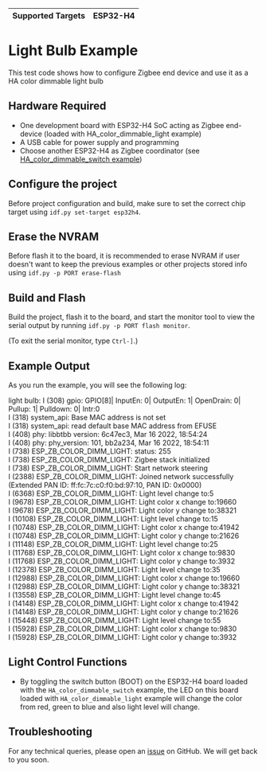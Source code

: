 | Supported Targets | ESP32-H4 |
| ----------------- | -------- |

# Light Bulb Example 

This test code shows how to configure Zigbee end device and use it as a HA color dimmable light bulb

## Hardware Required

* One development board with ESP32-H4 SoC acting as Zigbee end-device (loaded with HA_color_dimmable_light example)
* A USB cable for power supply and programming
* Choose another ESP32-H4 as Zigbee coordinator (see [HA_color_dimmable_switch example](../HA_color_dimmable_switch/))

## Configure the project

Before project configuration and build, make sure to set the correct chip target using `idf.py set-target esp32h4`.

## Erase the NVRAM 

Before flash it to the board, it is recommended to erase NVRAM if user doesn't want to keep the previous examples or other projects stored info 
using `idf.py -p PORT erase-flash`

## Build and Flash

Build the project, flash it to the board, and start the monitor tool to view the serial output by running `idf.py -p PORT flash monitor`.

(To exit the serial monitor, type ``Ctrl-]``.)

## Example Output

As you run the example, you will see the following log:

light bulb:
I (308) gpio: GPIO[8]| InputEn: 0| OutputEn: 1| OpenDrain: 0| Pullup: 1| Pulldown: 0| Intr:0   
I (318) system_api: Base MAC address is not set  
I (318) system_api: read default base MAC address from EFUSE  
I (408) phy: libbtbb version: 6c47ec3, Mar 16 2022, 18:54:24  
I (408) phy: phy_version: 101, bb2a234, Mar 16 2022, 18:54:11  
I (738) ESP_ZB_COLOR_DIMM_LIGHT: status: 255  
I (738) ESP_ZB_COLOR_DIMM_LIGHT: Zigbee stack initialized  
I (738) ESP_ZB_COLOR_DIMM_LIGHT: Start network steering  
I (2388) ESP_ZB_COLOR_DIMM_LIGHT: Joined network successfully (Extended PAN ID: ff:fc:7c:c0:f0:bd:97:10, PAN ID: 0x0000)  
I (6368) ESP_ZB_COLOR_DIMM_LIGHT: Light level change to:5  
I (9678) ESP_ZB_COLOR_DIMM_LIGHT: Light color x change to:19660  
I (9678) ESP_ZB_COLOR_DIMM_LIGHT: Light color y change to:38321  
I (10108) ESP_ZB_COLOR_DIMM_LIGHT: Light level change to:15  
I (10748) ESP_ZB_COLOR_DIMM_LIGHT: Light color x change to:41942  
I (10748) ESP_ZB_COLOR_DIMM_LIGHT: Light color y change to:21626  
I (11148) ESP_ZB_COLOR_DIMM_LIGHT: Light level change to:25  
I (11768) ESP_ZB_COLOR_DIMM_LIGHT: Light color x change to:9830  
I (11768) ESP_ZB_COLOR_DIMM_LIGHT: Light color y change to:3932  
I (12378) ESP_ZB_COLOR_DIMM_LIGHT: Light level change to:35  
I (12988) ESP_ZB_COLOR_DIMM_LIGHT: Light color x change to:19660  
I (12988) ESP_ZB_COLOR_DIMM_LIGHT: Light color y change to:38321  
I (13558) ESP_ZB_COLOR_DIMM_LIGHT: Light level change to:45  
I (14148) ESP_ZB_COLOR_DIMM_LIGHT: Light color x change to:41942  
I (14148) ESP_ZB_COLOR_DIMM_LIGHT: Light color y change to:21626  
I (15448) ESP_ZB_COLOR_DIMM_LIGHT: Light level change to:55  
I (15928) ESP_ZB_COLOR_DIMM_LIGHT: Light color x change to:9830  
I (15928) ESP_ZB_COLOR_DIMM_LIGHT: Light color y change to:3932  
 
## Light Control Functions

 * By toggling the switch button (BOOT) on the ESP32-H4 board loaded with the `HA_color_dimmable_switch` example, the LED on this board loaded with `HA_color_dimmable_light` example will change the color from red, green to blue and also light level will change.

## Troubleshooting

For any technical queries, please open an [issue](https://github.com/espressif/esp-zigbee-sdk/issues) on GitHub. We will get back to you soon.
